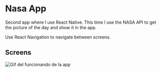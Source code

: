 # Nasa App

Second app where I use React Native. This time I use the NASA API to get the picture of the day and show it in the app.

Use React Navigation to navigate between screens.

## Screens

![Gif del funcionando de la app](./nasagif.gif)